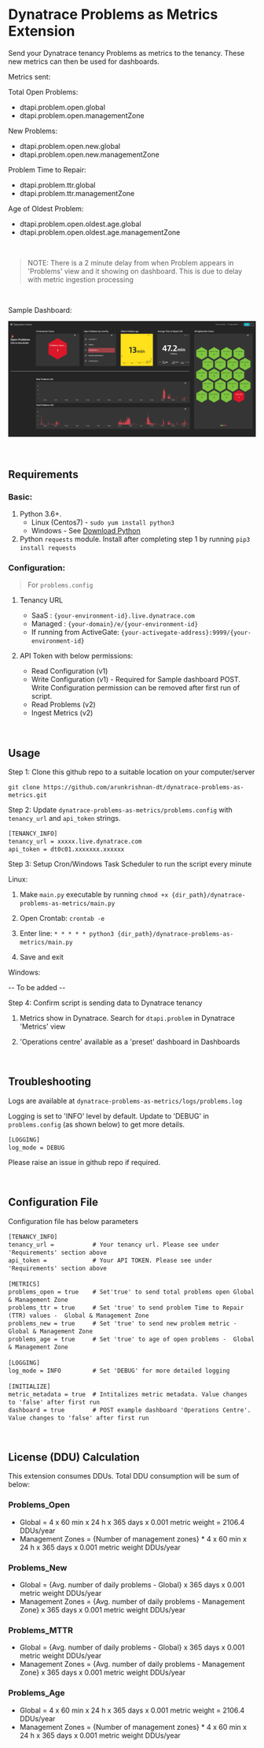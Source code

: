 # Dynatrace Problems as Metrics Extension

Send your Dynatrace tenancy Problems as metrics to the tenancy. These new metrics can then be used for dashboards.

Metrics sent:

Total Open Problems:
- dtapi.problem.open.global
- dtapi.problem.open.managementZone

New Problems:
- dtapi.problem.open.new.global
- dtapi.problem.open.new.managementZone

Problem Time to Repair:
- dtapi.problem.ttr.global
- dtapi.problem.ttr.managementZone

Age of Oldest Problem:
- dtapi.problem.open.oldest.age.global
- dtapi.problem.open.oldest.age.managementZone

<br/>

> NOTE: There is a 2 minute delay from when Problem appears in 'Problems' view and it showing on dashboard. This is due to delay with metric ingestion processing

<br/>

Sample Dashboard:

![Operations Centre](assets/dashboard_operations_centre.png)

<br/>

## Requirements

### Basic:

1. Python 3.6+. 
    - Linux (Centos7) - `sudo yum install python3`
    - Windows - See [Download Python](https://www.python.org/downloads/)
2. Python `requests` module. Install after completing step 1 by running `pip3 install requests`

### Configuration:

> For `problems.config`

1. Tenancy URL
    - SaaS : `{your-environment-id}.live.dynatrace.com`
    - Managed : `{your-domain}/e/{your-environment-id}`    
    - If running from ActiveGate: `{your-activegate-address}:9999/{your-environment-id}`

2. API Token with below permissions:
   - Read Configuration (v1)
   - Write Configuration (v1) - Required for Sample dashboard POST. Write Configuration permission can be removed after first run of script.
   - Read Problems (v2)
   - Ingest Metrics (v2)

<br/>

## Usage

Step 1: Clone this github repo to a suitable location on your computer/server 

    git clone https://github.com/arunkrishnan-dt/dynatrace-problems-as-metrics.git

Step 2: Update `dynatrace-problems-as-metrics/problems.config` with `tenancy_url` and `api_token` strings.

```
[TENANCY_INFO]
tenancy_url = xxxxx.live.dynatrace.com
api_token = dt0c01.xxxxxxx.xxxxxx
```
Step 3: Setup Cron/Windows Task Scheduler to run the script every minute

Linux:

 1. Make `main.py` executable by running `chmod +x {dir_path}/dynatrace-problems-as-metrics/main.py`
 
 2. Open Crontab: `crontab -e`

 3. Enter line: `* * * * * python3 {dir_path}/dynatrace-problems-as-metrics/main.py` 

 4. Save and exit

Windows:

-- To be added --

Step 4: Confirm script is sending data to Dynatrace tenancy

 1. Metrics show in Dynatrace. Search for `dtapi.problem` in Dynatrace 'Metrics' view

 2. 'Operations centre' available as a 'preset' dashboard in Dashboards

<br/>

## Troubleshooting

Logs are available at `dynatrace-problems-as-metrics/logs/problems.log`

Logging is set to 'INFO' level by default. Update to 'DEBUG' in `problems.config` (as shown below) to get more details.

```
[LOGGING]
log_mode = DEBUG
```

Please raise an issue in github repo if required. 

<br/>

## Configuration File

Configuration file has below parameters

```
[TENANCY_INFO]
tenancy_url =           # Your tenancy url. Please see under 'Requirements' section above
api_token =             # Your API TOKEN. Please see under 'Requirements' section above

[METRICS]
problems_open = true    # Set'true' to send total problems open Global & Management Zone
problems_ttr = true     # Set 'true' to send problem Time to Repair (TTR) values -  Global & Management Zone
problems_new = true     # Set 'true' to send new problem metric -  Global & Management Zone
problems_age = true     # Set 'true' to age of open problems -  Global & Management Zone

[LOGGING]
log_mode = INFO         # Set 'DEBUG' for more detailed logging

[INITIALIZE]
metric_metadata = true  # Intitalizes metric metadata. Value changes to 'false' after first run 
dashboard = true        # POST example dashboard 'Operations Centre'. Value changes to 'false' after first run
```

<br/>

## License (DDU) Calculation

This extension consumes DDUs. Total DDU consumption will be sum of below:

### Problems_Open
- Global = 4 x 60 min x 24 h x 365 days x 0.001 metric weight = 2106.4 DDUs/year
- Management Zones = {Number of management zones} * 4 x 60 min x 24 h x 365 days x 0.001 metric weight DDUs/year

### Problems_New
- Global = {Avg. number of daily problems - Global} x 365 days x 0.001 metric weight DDUs/year
- Management Zones = {Avg. number of daily problems - Management Zone} x 365 days x 0.001 metric weight DDUs/year

### Problems_MTTR
- Global = {Avg. number of daily problems - Global} x 365 days x 0.001 metric weight DDUs/year
- Management Zones = {Avg. number of daily problems - Management Zone} x 365 days x 0.001 metric weight DDUs/year

### Problems_Age
- Global = 4 x 60 min x 24 h x 365 days x 0.001 metric weight = 2106.4 DDUs/year
- Management Zones = {Number of management zones} * 4 x 60 min x 24 h x 365 days x 0.001 metric weight DDUs/year

